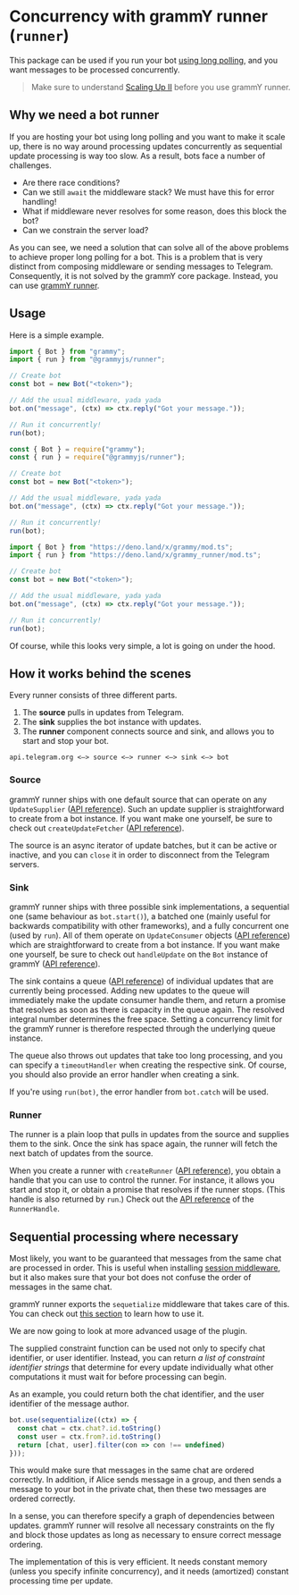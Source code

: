 # Concurrency with grammY runner (`runner`)

This package can be used if you run your bot [using long polling](/guide/deployment-types.html#long-polling), and you want messages to be processed concurrently.

> Make sure to understand [Scaling Up II](/advanced/scaling.html#long-polling) before you use grammY runner.

## Why we need a bot runner

If you are hosting your bot using long polling and you want to make it scale up, there is no way around processing updates concurrently as sequential update processing is way too slow.
As a result, bots face a number of challenges.

- Are there race conditions?
- Can we still `await` the middleware stack? We must have this for error handling!
- What if middleware never resolves for some reason, does this block the bot?
- Can we constrain the server load?

As you can see, we need a solution that can solve all of the above problems to achieve proper long polling for a bot.
This is a problem that is very distinct from composing middleware or sending messages to Telegram.
Consequently, it is not solved by the grammY core package.
Instead, you can use [grammY runner](https://github.com/grammyjs/runner).

## Usage

Here is a simple example.

<CodeGroup>
  <CodeGroupItem title="TS" active>
  
```ts
import { Bot } from "grammy";
import { run } from "@grammyjs/runner";

// Create bot
const bot = new Bot("<token>");

// Add the usual middleware, yada yada
bot.on("message", (ctx) => ctx.reply("Got your message."));

// Run it concurrently!
run(bot);
```

 </CodeGroupItem>

 <CodeGroupItem title="JS">

```ts
const { Bot } = require("grammy");
const { run } = require("@grammyjs/runner");

// Create bot
const bot = new Bot("<token>");

// Add the usual middleware, yada yada
bot.on("message", (ctx) => ctx.reply("Got your message."));

// Run it concurrently!
run(bot);
```

 </CodeGroupItem>

 <CodeGroupItem title="Deno">

```ts
import { Bot } from "https://deno.land/x/grammy/mod.ts";
import { run } from "https://deno.land/x/grammy_runner/mod.ts";

// Create bot
const bot = new Bot("<token>");

// Add the usual middleware, yada yada
bot.on("message", (ctx) => ctx.reply("Got your message."));

// Run it concurrently!
run(bot);
```

 </CodeGroupItem>

</CodeGroup>

Of course, while this looks very simple, a lot is going on under the hood.

## How it works behind the scenes

Every runner consists of three different parts.

1. The **source** pulls in updates from Telegram.
2. The **sink** supplies the bot instance with updates.
3. The **runner** component connects source and sink, and allows you to start and stop your bot.

```asciiart:no-line-numbers
api.telegram.org <—> source <—> runner <—> sink <—> bot
```

### Source

grammY runner ships with one default source that can operate on any `UpdateSupplier` ([API reference](https://doc.deno.land/https/deno.land/x/grammy_runner/mod.ts#UpdateSupplier)).
Such an update supplier is straightforward to create from a bot instance.
If you want make one yourself, be sure to check out `createUpdateFetcher` ([API reference](https://doc.deno.land/https/deno.land/x/grammy_runner/mod.ts#createUpdateFetcher)).

The source is an async iterator of update batches, but it can be active or inactive, and you can `close` it in order to disconnect from the Telegram servers.

### Sink

grammY runner ships with three possible sink implementations, a sequential one (same behaviour as `bot.start()`), a batched one (mainly useful for backwards compatibility with other frameworks), and a fully concurrent one (used by `run`).
All of them operate on `UpdateConsumer` objects ([API reference](https://doc.deno.land/https/deno.land/x/grammy_runner/mod.ts#UpdateConsumer)) which are straightforward to create from a bot instance.
If you want make one yourself, be sure to check out `handleUpdate` on the `Bot` instance of grammY ([API reference](https://doc.deno.land/https/deno.land/x/grammy/mod.ts#Bot)).

The sink contains a queue ([API reference](https://doc.deno.land/https/deno.land/x/grammy_runner/mod.ts#DecayingDeque)) of individual updates that are currently being processed.
Adding new updates to the queue will immediately make the update consumer handle them, and return a promise that resolves as soon as there is capacity in the queue again.
The resolved integral number determines the free space.
Setting a concurrency limit for the grammY runner is therefore respected through the underlying queue instance.

The queue also throws out updates that take too long processing, and you can specify a `timeoutHandler` when creating the respective sink.
Of course, you should also provide an error handler when creating a sink.

If you're using `run(bot)`, the error handler from `bot.catch` will be used.

### Runner

The runner is a plain loop that pulls in updates from the source and supplies them to the sink.
Once the sink has space again, the runner will fetch the next batch of updates from the source.

When you create a runner with `createRunner` ([API reference](https://doc.deno.land/https/deno.land/x/grammy_runner/mod.ts#createRunner)), you obtain a handle that you can use to control the runner.
For instance, it allows you start and stop it, or obtain a promise that resolves if the runner stops.
(This handle is also returned by `run`.)
Check out the [API reference](https://doc.deno.land/https/deno.land/x/grammy_runner/mod.ts#RunnerHandle) of the `RunnerHandle`.

## Sequential processing where necessary

Most likely, you want to be guaranteed that messages from the same chat are processed in order.
This is useful when installing [session middleware](./session.html), but it also makes sure that your bot does not confuse the order of messages in the same chat.

grammY runner exports the `sequetialize` middleware that takes care of this.
You can check out [this section](/advanced/scaling.html#concurrency-is-hard) to learn how to use it.

We are now going to look at more advanced usage of the plugin.

The supplied constraint function can be used not only to specify chat identifier, or user identifier.
Instead, you can return _a list of constraint identifier strings_ that determine for every update individually what other computations it must wait for before processing can begin.

As an example, you could return both the chat identifier, and the user identifier of the message author.

```ts
bot.use(sequentialize((ctx) => {
  const chat = ctx.chat?.id.toString()
  const user = ctx.from?.id.toString()
  return [chat, user].filter(con => con !== undefined)
}));
```

This would make sure that messages in the same chat are ordered correctly.
In addition, if Alice sends message in a group, and then sends a message to your bot in the private chat, then these two messages are ordered correctly.

In a sense, you can therefore specify a graph of dependencies between updates.
grammY runner will resolve all necessary constraints on the fly and block those updates as long as necessary to ensure correct message ordering.

The implementation of this is very efficient.
It needs constant memory (unless you specify infinite concurrency), and it needs (amortized) constant processing time per update.

